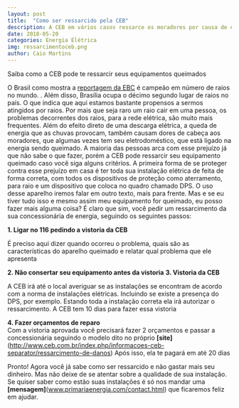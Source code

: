 ```yaml
---
layout: post
title:  "Como ser ressarcido pela CEB"
description: A CEB em vários casos ressarce os moradores por causa de equipamentos queimados
date: 2018-05-20
categories: Energia Elétrica
img: ressarcimentoceb.png
author: Caio Martins
---
```


Saiba como a CEB pode te ressarcir seus equipamentos queimados

O Brasil como mostra a [reportagem da EBC](http://www.ebc.com.br/institucional/sobre-a-ebc/noticias/2017/02/caminhos-da-reportagem-destaca-a-incidencia-de-raios-no-brasil) é campeão em número de raios no mundo. . Além disso, Brasília ocupa o décimo segundo lugar de raios no país. O que indica que aqui estamos bastante propensos a sermos atingidos por raios.
Por mais que seja raro um raio cair em uma pessoa, os problemas decorrentes dos raios, para a rede elétrica, são muito mais frequentes. Além do efeito direto de uma descarga elétrica, a queda de energia que as chuvas provocam, também causam dores de cabeça aos moradores, que algumas vezes tem seu eletrodoméstico, que está ligado na energia sendo queimado.  A maioria das pessoas arca com esse prejuízo já que não sabe o que fazer, porém a CEB pode ressarcir seu equipamento queimado caso você siga alguns critérios.
A primeira forma de se proteger contra esse prejuízo em casa é ter toda sua instalação elétrica de feita de forma correta, com todos os dispositivos de proteção como aterramento, para raio e um dispositivo que coloca no quadro chamado DPS. O uso desse aparelho iremos falar em outro texto, mais para frente.
Mas e se eu tiver tudo isso e mesmo assim meu equipamento for queimado, eu posso fazer mais alguma coisa?
É claro que sim, você pedir um ressarcimento da sua concessionária de energia, seguindo os seguintes passos:  


**1.	Ligar no 116 pedindo a vistoria da CEB**

É preciso aqui dizer quando ocorreu o problema, quais são as características do aparelho queimado e relatar qual problema que ele apresenta


**2.	Não consertar seu equipamento antes da vistoria**
**3.	Vistoria da CEB**  

A CEB irá até o local averiguar se as instalações se encontram de acordo com a norma de instalações elétricas. Incluindo se existe a presença do DPS, por exemplo. Estando toda a instalação correta ela irá autorizar o ressarcimento. A CEB tem 10 dias para fazer essa vistoria

**4.	Fazer orçamentos de reparo**    
Com a vistoria aprovada você precisará fazer 2 orçamentos e passar a concessionária seguindo o modelo dito no próprio **[site]**(http://www.ceb.com.br/index.php/informacoes-ceb-separator/ressarcimento-de-danos)
Após isso, ela te pagará em até 20 dias


Pronto! Agora você já sabe como ser ressarcido e não gastar mais seu dinheiro. Mas não deixe de se atentar sobre a qualidade de sua instalação.
Se quiser saber como estão suas instalações é só nos mandar uma **[mensagem]**(www.primariaenergia.com/contact.html) que ficaremos feliz em ajudar.
